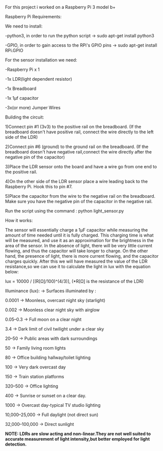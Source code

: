 For this project i worked on a Raspberry Pi 3 model b+

Raspberry Pi Requirements:

We need to install:

-python3, in order to run the python script -> sudo apt-get install python3

-GPIO, in order to gain access to the RPi's GPIO pins -> sudo apt-get install RPi.GPIO

For the sensor installation we need:

-Raspberry Pi x 1

-1x LDR(light dependent resistor)

-1x Breadboard

-1x 1µf capacitor

-3x(or more) Jumper Wires


Building the circuit:

1)Connect pin #1 (3v3) to the positive rail on the breadboard.
(If the breadboard doesn't have positive rail, connect the wire directly to the left side of the LDR)

2)Connect pin #6 (ground) to the ground rail on the breadboard.
(If the breadboard doesn't have negative rail,connect the wire directly after the negative pin of the capacitor)

3)Place the LDR sensor onto the board and have a wire go from one end to the positive rail.

4)On the other side of the LDR sensor place a wire leading back to the Raspberry Pi. Hook this to pin #7.

5)Place the capacitor from the wire to the negative rail on the breadboard. Make sure you have the negative 
pin of the capacitor in the negative rail.
 
Run the script using the command : python light_sensor.py

How it works:

The sensor will essentially charge a 1µF capacitor while measuring the amount of time needed until it 
is fully charged. This charging time is what will be measured, and use it as an approximation 
for the brightness in the area of the sensor. In the absence of light, there will be very little current flowing, 
and thus the capacitor will take longer to charge. On the other hand, 
the presence of light, there is more current flowing, and the capacitor charges quickly.
After this we will have measured the value of the LDR resistance,so we can use it to calculate the light in lux with 
the equation below:

lux = 10000 / [(R[Ω]/100)^(4/3)],     (*R[Ω] is the resistance of the LDR)




Illuminance (lux):	 ->      Surfaces illuminated by :


0.0001   	         ->        Moonless, overcast night sky (starlight)   

0.002	             ->        Moonless clear night sky with airglow
 
0.05–0.3	          ->        Full moon on a clear night

3.4	               ->        Dark limit of civil twilight under a clear sky

20–50	             ->        Public areas with dark surroundings

50	                ->        Family living room lights

80	                ->        Office building hallway/toilet lighting

100	               ->        Very dark overcast day

150	               ->        Train station platforms

320–500	           ->        Office lighting

400	               ->        Sunrise or sunset on a clear day.

1000	              ->        Overcast day-typical TV studio lighting

10,000–25,000	     ->        Full daylight (not direct sun)

32,000–100,000	    ->        Direct sunlight


**NOTE: LDRs are slow acting and non-linear.They are not well suited to accurate measurement of light intensity,but 
better employed for light detection.**
